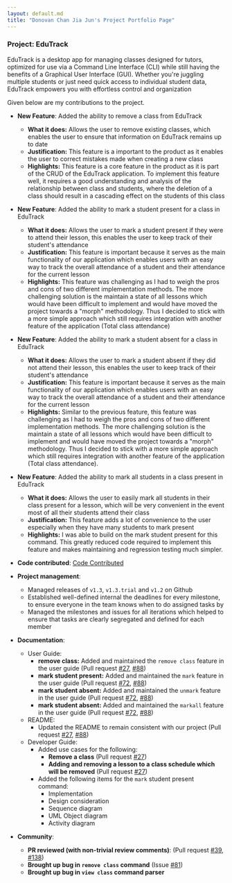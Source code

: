 ```yaml
---
layout: default.md
title: "Donovan Chan Jia Jun's Project Portfolio Page"
---
```


### Project: EduTrack

EduTrack is a desktop app for managing classes designed for tutors, optimized for use via a Command Line Interface (CLI) while still having the benefits of a Graphical User Interface (GUI).
Whether you're juggling multiple students or just need quick access to individual student data, EduTrack empowers you with effortless control and organization

Given below are my contributions to the project.

* **New Feature**: Added the ability to remove a class from EduTrack
  * **What it does:** Allows the user to remove existing classes, which enables the user to ensure that information on EduTrack remains up to date
  * **Justification:** This feature is a important to the product as it enables the user to correct mistakes made when creating a new class
  * **Highlights:** This feature is a core feature in the product as it is part of the CRUD of the EduTrack application. To implement this feature well, it requires a good understanding and analysis of the relationship between class and students, where the deletion of a class should result in a cascading effect on the students of this class

* **New Feature**: Added the ability to mark a student present for a class in EduTrack
  * **What it does:** Allows the user to mark a student present if they were to attend their lesson, this enables the user to keep track of their student's attendance
  * **Justification:** This feature is important because it serves as the main functionality of our application which enables users with an easy way to track the overall attendance of a student and their attendance for the current lesson
  * **Highlights:** This feature was challenging as I had to weigh the pros and cons of two different implementation methods. The more challenging solution is the maintain a state of all lessons which would have been difficult to implement and would have moved the project towards a "morph" methodology. Thus I decided to stick with a more simple approach which still requires integration with another feature of the application (Total class attendance)

* **New Feature**: Added the ability to mark a student absent for a class in EduTrack
  * **What it does:** Allows the user to mark a student absent if they did not attend their lesson, this enables the user to keep track of their student's attendance
  * **Justification:** This feature is important because it serves as the main functionality of our application which enables users with an easy way to track the overall attendance of a student and their attendance for the current lesson
  * **Highlights:** Similar to the previous feature, this feature was challenging as I had to weigh the pros and cons of two different implementation methods. The more challenging solution is the maintain a state of all lessons which would have been difficult to implement and would have moved the project towards a "morph" methodology. Thus I decided to stick with a more simple approach which still requires integration with another feature of the application (Total class attendance).

* **New Feature**: Added the ability to mark all students in a class present in EduTrack
  * **What it does:** Allows the user to easily mark all students in their class present for a lesson, which will be very convenient in the event most of all their students attend their class
  * **Justification:** This feature adds a lot of convenience to the user especially when they have many students to mark present
  * **Highlights:** I was able to build on the mark student present for this command. This greatly reduced code required to implement this feature and makes maintaining and regression testing much simpler.

* **Code contributed**: [Code Contributed](https://nus-cs2103-ay2324s1.github.io/tp-dashboard/?search=donovanjj&breakdown=true)

* **Project management**:
  * Managed releases of `v1.3`, `v1.3.trial` and `v1.2` on Github
  * Established well-defined internal the deadlines for every milestone, to ensure everyone in the team knows when to do assigned tasks by
  * Managed the milestones and issues for all iterations which helped to ensure that tasks are clearly segregated and defined for each member

* **Documentation**:
  * User Guide:
    * **remove class:** Added and maintained the `remove class` feature in the user guide (Pull request [#27](https://github.com/AY2324S1-CS2103T-T15-3/tp/pull/27), [#88](https://github.com/AY2324S1-CS2103T-T15-3/tp/pull/88))
    * **mark student present:** Added and maintained the `mark` feature in the user guide (Pull request [#72](https://github.com/AY2324S1-CS2103T-T15-3/tp/pull/72), [#88](https://github.com/AY2324S1-CS2103T-T15-3/tp/pull/88))
    * **mark student absent:** Added and maintained the `unmark` feature in the user guide (Pull request [#72](https://github.com/AY2324S1-CS2103T-T15-3/tp/pull/72), [#88](https://github.com/AY2324S1-CS2103T-T15-3/tp/pull/88))
    * **mark student absent:** Added and maintained the `markall` feature in the user guide (Pull request [#72](https://github.com/AY2324S1-CS2103T-T15-3/tp/pull/72), [#88](https://github.com/AY2324S1-CS2103T-T15-3/tp/pull/88))
  * README:
    * Updated the README to remain consistent with our project (Pull request [#27](https://github.com/AY2324S1-CS2103T-T15-3/tp/pull/2), [#88](https://github.com/AY2324S1-CS2103T-T15-3/tp/pull/88))
  * Developer Guide:
    * Added use cases for the following:
      * **Remove a class** (Pull request [#27](https://github.com/AY2324S1-CS2103T-T15-3/tp/pull/27))
      * **Adding and removing a lesson to a class schedule which will be removed** (Pull request [#27](https://github.com/AY2324S1-CS2103T-T15-3/tp/pull/27))
    * Added the following items for the `mark` student present command:
      * Implementation
      * Design consideration
      * Sequence diagram
      * UML Object diagram
      * Activity diagram

* **Community**:
  * **PR reviewed (with non-trivial review comments)**: (Pull request [#39](https://github.com/AY2324S1-CS2103T-T15-3/tp/pull/39), [#138](https://github.com/AY2324S1-CS2103T-T15-3/tp/pull/138))
  * **Brought up bug in `remove class` command** (Issue [#81](https://github.com/AY2324S1-CS2103T-T15-3/tp/issues/81))
  * **Brought up bug in `view class` command parser**
